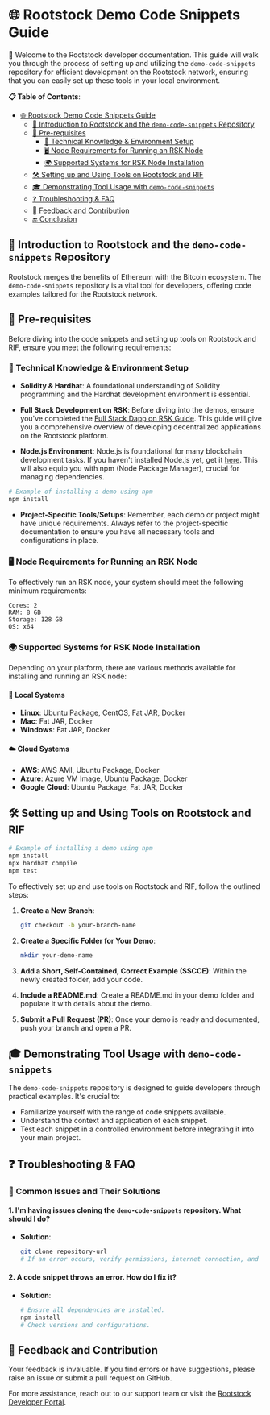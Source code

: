 # 🌐 Rootstock Demo Code Snippets Guide

🚀 Welcome to the Rootstock developer documentation. This guide will walk you through the process of setting up and utilizing the `demo-code-snippets` repository for efficient development on the Rootstock network, ensuring that you can easily set up these tools in your local environment.

**📋 Table of Contents**:
- [🌐 Rootstock Demo Code Snippets Guide](#🌐-rootstock-demo-code-snippets-guide)
  - [📖 Introduction to Rootstock and the `demo-code-snippets` Repository](#📖-introduction-to-rootstock-and-the-demo-code-snippets-repository)
  - [🔧 Pre-requisites](#🔧-pre-requisites)
    - [📘 Technical Knowledge & Environment Setup](#📘-technical-knowledge--environment-setup)
    - [🖥️ Node Requirements for Running an RSK Node](#🖥️-node-requirements-for-running-an-rsk-node)
    - [🌍 Supported Systems for RSK Node Installation](#🌍-supported-systems-for-rsk-node-installation)
  - [🛠️ Setting up and Using Tools on Rootstock and RIF](#🛠️-setting-up-and-using-tools-on-rootstock-and-rif)
  - [🎓 Demonstrating Tool Usage with `demo-code-snippets`](#🎓-demonstrating-tool-usage-with-demo-code-snippets)
  - [❓ Troubleshooting & FAQ](#❓-troubleshooting--faq)
  - [💬 Feedback and Contribution](#💬-feedback-and-contribution)
  - [🔚 Conclusion](#🔚-conclusion)

## 📖 Introduction to Rootstock and the `demo-code-snippets` Repository

Rootstock merges the benefits of Ethereum with the Bitcoin ecosystem. The `demo-code-snippets` repository is a vital tool for developers, offering code examples tailored for the Rootstock network.

## 🔧 Pre-requisites

Before diving into the code snippets and setting up tools on Rootstock and RIF, ensure you meet the following requirements:

### 📘 Technical Knowledge & Environment Setup

- **Solidity & Hardhat**: A foundational understanding of Solidity programming and the Hardhat development environment is essential.
  
- **Full Stack Development on RSK**: Before diving into the demos, ensure you've completed the [Full Stack Dapp on RSK Guide](https://dev.rootstock.io/guides/full-stack-dapp-on-rsk/part1-overview/). This guide will give you a comprehensive overview of developing decentralized applications on the Rootstock platform.

- **Node.js Environment**: Node.js is foundational for many blockchain development tasks. If you haven't installed Node.js yet, get it [here](https://nodejs.org/). This will also equip you with npm (Node Package Manager), crucial for managing dependencies.

```bash
# Example of installing a demo using npm
npm install
```

- **Project-Specific Tools/Setups**: Remember, each demo or project might have unique requirements. Always refer to the project-specific documentation to ensure you have all necessary tools and configurations in place.

### 🖥️ Node Requirements for Running an RSK Node

To effectively run an RSK node, your system should meet the following minimum requirements:

```plaintext
Cores: 2
RAM: 8 GB
Storage: 128 GB
OS: x64
```

### 🌍 Supported Systems for RSK Node Installation
Depending on your platform, there are various methods available for installing and running an RSK node:

#### 💼 Local Systems
- **Linux**: Ubuntu Package, CentOS, Fat JAR, Docker
- **Mac**: Fat JAR, Docker
- **Windows**: Fat JAR, Docker

#### ☁️ Cloud Systems
- **AWS**: AWS AMI, Ubuntu Package, Docker
- **Azure**: Azure VM Image, Ubuntu Package, Docker
- **Google Cloud**: Ubuntu Package, Fat JAR, Docker

## 🛠️ Setting up and Using Tools on Rootstock and RIF

```bash
# Example of installing a demo using npm
npm install
npx hardhat compile
npm test
```

To effectively set up and use tools on Rootstock and RIF, follow the outlined steps:

1. **Create a New Branch**:
   ```bash
   git checkout -b your-branch-name
   ```

2. **Create a Specific Folder for Your Demo**:
   ```bash
   mkdir your-demo-name
   ```

3. **Add a Short, Self-Contained, Correct Example (SSCCE)**:
   Within the newly created folder, add your code.

4. **Include a README.md**:
   Create a README.md in your demo folder and populate it with details about the demo.

5. **Submit a Pull Request (PR)**:
   Once your demo is ready and documented, push your branch and open a PR.

## 🎓 Demonstrating Tool Usage with `demo-code-snippets`

The `demo-code-snippets` repository is designed to guide developers through practical examples. It's crucial to:

- Familiarize yourself with the range of code snippets available.
- Understand the context and application of each snippet.
- Test each snippet in a controlled environment before integrating it into your main project.

## ❓ Troubleshooting & FAQ

### 🐞 Common Issues and Their Solutions

#### 1. I'm having issues cloning the `demo-code-snippets` repository. What should I do?

- **Solution**:
   ```bash
   git clone repository-url
   # If an error occurs, verify permissions, internet connection, and URL.
   ```

#### 2. A code snippet throws an error. How do I fix it?

- **Solution**:
   ```bash
   # Ensure all dependencies are installed.
   npm install
   # Check versions and configurations.
   ```

## 💬 Feedback and Contribution

Your feedback is invaluable. If you find errors or have suggestions, please raise an issue or submit a pull request on GitHub.

For more assistance, reach out to our support team or visit the [Rootstock Developer Portal](https://dev.rootstock.io/).
